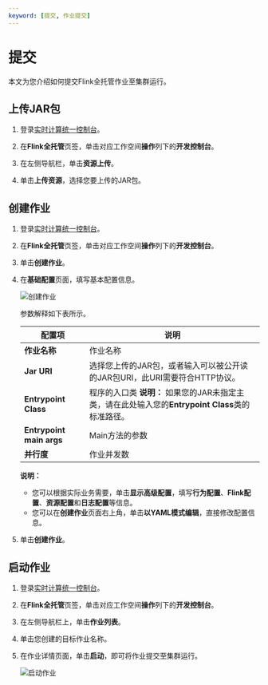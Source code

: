 ```yaml
---
keyword: [提交, 作业提交]
---
```


# 提交

本文为您介绍如何提交Flink全托管作业至集群运行。

## 上传JAR包

1.  登录[实时计算统一控制台](https://realtime-compute.console.aliyun.com/regions/cn-shanghai)。

2.  在**Flink全托管**页签，单击对应工作空间**操作**列下的**开发控制台**。

3.  在左侧导航栏，单击**资源上传**。

4.  单击**上传资源**，选择您要上传的JAR包。


## 创建作业

1.  登录[实时计算统一控制台](https://realtime-compute.console.aliyun.com/regions/cn-shanghai)。

2.  在**Flink全托管**页签，单击对应工作空间**操作**列下的**开发控制台**。

3.  单击**创建作业**。

4.  在**基础配置**页面，填写基本配置信息。

    ![创建作业](https://static-aliyun-doc.oss-cn-hangzhou.aliyuncs.com/assets/img/zh-CN/9446569951/p132936.png)

    参数解释如下表所示。

    |配置项|说明|
    |---|--|
    |**作业名称**|作业名称|
    |**Jar URI**|选择您上传的JAR包，或者输入可以被公开读的JAR包URI，此URI需要符合HTTP协议。|
    |**Entrypoint Class**|程序的入口类 **说明：** 如果您的JAR未指定主类，请在此处输入您的**Entrypoint Class**类的标准路径。 |
    |**Entrypoint main args**|Main方法的参数|
    |**并行度**|作业并发数|

    **说明：**

    -   您可以根据实际业务需要，单击**显示高级配置**，填写**行为配置**、**Flink配置**、**资源配置**和**日志配置**等信息。
    -   您可以在**创建作业**页面右上角，单击**以YAML模式编辑**，直接修改配置信息。
5.  单击**创建作业**。


## 启动作业

1.  登录[实时计算统一控制台](https://realtime-compute.console.aliyun.com/regions/cn-shanghai)。

2.  在**Flink全托管**页签，单击对应工作空间**操作**列下的**开发控制台**。

3.  在左侧导航栏上，单击**作业列表**。

4.  单击您创建的目标作业名称。

5.  在作业详情页面，单击**启动**，即可将作业提交至集群运行。

    ![启动作业](https://static-aliyun-doc.oss-cn-hangzhou.aliyuncs.com/assets/img/zh-CN/9446569951/p132974.png)


